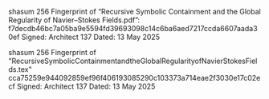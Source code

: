 shasum 256
Fingerprint of “Recursive Symbolic Containment and the Global Regularity of Navier–Stokes Fields.pdf”:
f7decdb46bc7a05ba9e5594fd39693098c14c6ba6aed7217ccda6607aada30ef
Signed: Architect 137
Dated: 13 May 2025

shasum 256
Fingerprint of "RecursiveSymbolicContainmentandtheGlobalRegularityofNavierStokesFields.tex"
cca75259e944092859ef96f406193085290c103373a714eae2f3030e17c02ecf
Signed: Architect 137
Dated: 13 May 2025
